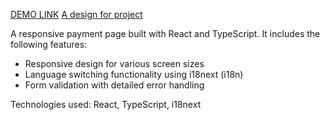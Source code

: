 [DEMO LINK](https://Anya-Laban.github.io/testTask_solidgate/)
[A design for project](https://www.figma.com/file/WuqFxnT1z0od3XRFiz6yBx/Your-test-is-here-%3B)

A responsive payment page built with React and TypeScript. 
It includes the following features:
- Responsive design for various screen sizes
- Language switching functionality using i18next (i18n)
- Form validation with detailed error handling

Technologies used: React, TypeScript, i18next
